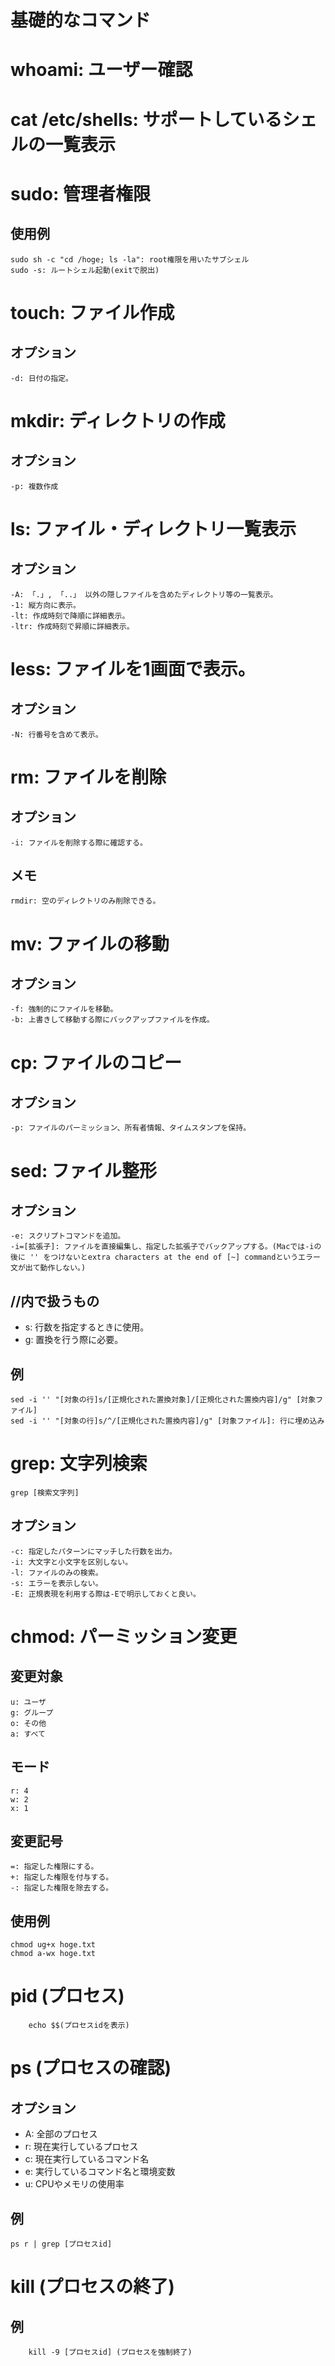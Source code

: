 # 基礎的なコマンド

# whoami: ユーザー確認
# cat /etc/shells: サポートしているシェルの一覧表示
# sudo: 管理者権限
## 使用例
	sudo sh -c "cd /hoge; ls -la": root権限を用いたサブシェル
	sudo -s: ルートシェル起動(exitで脱出)

# touch: ファイル作成
## オプション
	-d: 日付の指定。

# mkdir: ディレクトリの作成
## オプション
	-p: 複数作成

# ls: ファイル・ディレクトリ一覧表示
## オプション
	-A: 「.」, 「..」 以外の隠しファイルを含めたディレクトリ等の一覧表示。
	-1: 縦方向に表示。
	-lt: 作成時刻で降順に詳細表示。
	-ltr: 作成時刻で昇順に詳細表示。

# less: ファイルを1画面で表示。
## オプション
	-N: 行番号を含めて表示。

# rm: ファイルを削除
## オプション
	-i: ファイルを削除する際に確認する。
## メモ
	rmdir: 空のディレクトリのみ削除できる。

# mv: ファイルの移動
## オプション
	-f: 強制的にファイルを移動。
	-b: 上書きして移動する際にバックアップファイルを作成。
# cp: ファイルのコピー
## オプション
	-p: ファイルのパーミッション、所有者情報、タイムスタンプを保持。
# sed: ファイル整形
## オプション
	-e: スクリプトコマンドを追加。
	-i=[拡張子]: ファイルを直接編集し、指定した拡張子でバックアップする。(Macでは-iの後に '' をつけないとextra characters at the end of [~] commandというエラー文が出て動作しない。)
## //内で扱うもの
- s: 行数を指定するときに使用。
- g: 置換を行う際に必要。
## 例
	sed -i '' "[対象の行]s/[正規化された置換対象]/[正規化された置換内容]/g" [対象ファイル]
	sed -i '' "[対象の行]s/^/[正規化された置換内容]/g" [対象ファイル]: 行に埋め込み
# grep: 文字列検索
	grep [検索文字列]
## オプション
	-c: 指定したパターンにマッチした行数を出力。
	-i: 大文字と小文字を区別しない。
	-l: ファイルのみの検索。
	-s: エラーを表示しない。
	-E: 正規表現を利用する際は-Eで明示しておくと良い。

# chmod: パーミッション変更
## 変更対象
	u: ユーザ
	g: グループ
	o: その他
	a: すべて
## モード
	r: 4
	w: 2
	x: 1
## 変更記号
	=: 指定した権限にする。
	+: 指定した権限を付与する。
	-: 指定した権限を除去する。
## 使用例
	chmod ug+x hoge.txt
	chmod a-wx hoge.txt

# pid (プロセス)
```
	echo $$(プロセスidを表示)
```

# ps (プロセスの確認)
## オプション
- A: 全部のプロセス
- r: 現在実行しているプロセス
- c: 現在実行しているコマンド名
- e: 実行しているコマンド名と環境変数
- u: CPUやメモリの使用率
## 例
```
ps r | grep [プロセスid]
```

# kill (プロセスの終了)
## 例
```
	kill -9 [プロセスid] (プロセスを強制終了)
```
